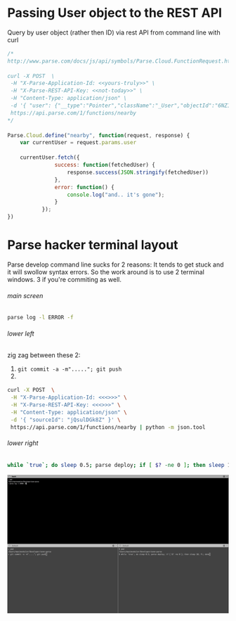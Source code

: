 # Passing User object to the REST API

Query by user object (rather then ID) via rest API from command line with curl

```javascript
/*
http://www.parse.com/docs/js/api/symbols/Parse.Cloud.FunctionRequest.html

curl -X POST  \
 -H "X-Parse-Application-Id: <<yours-truly>>" \
 -H "X-Parse-REST-API-Key: <<not-today>>" \
 -H "Content-Type: application/json" \
 -d '{ "user": {"__type":"Pointer","className":"_User","objectId":"6NZ1q2uTyG"} }' \
 https://api.parse.com/1/functions/nearby
*/ 

Parse.Cloud.define("nearby", function(request, response) {
	var currentUser = request.params.user

	currentUser.fetch({
	           success: function(fetchedUser) {
				   response.success(JSON.stringify(fetchedUser))
	           },
	           error: function() {
	               console.log("and.. it's gone");
	           }
	       });
})
```

# Parse hacker terminal layout

Parse develop command line sucks for 2 reasons: It tends to get stuck and it will swollow syntax errors. So the work around is to use 2 terminal windows. 3 if you're commiting as well.

###### main screen 
 ```bash
 parse log -l ERROR -f
 ```
 
###### lower left
 
zig zag between these 2:
 1. ```git commit -a -m"....."; git push```
 2. 
```bash
curl -X POST  \
 -H "X-Parse-Application-Id: <<<>>>" \
 -H "X-Parse-REST-API-Key: <<<>>>" \
 -H "Content-Type: application/json" \
 -d '{ "sourceId": "jQsulDGk8Z" }' \
 https://api.parse.com/1/functions/nearby | python -m json.tool
```

###### lower right 
```bash
while `true`; do sleep 0.5; parse deploy; if [ $? -ne 0 ]; then sleep 10; fi; done
```

![parse.com iTerm setup](https://raw.githubusercontent.com/maximveksler/null/master/parse.com/iTerm.png)
